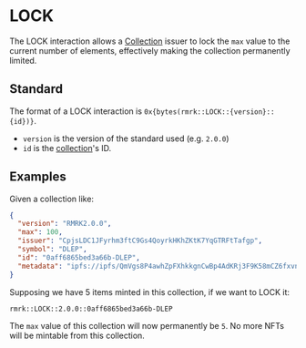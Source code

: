 # LOCK

The LOCK interaction allows a [Collection](../entities/collection.md) issuer to lock the `max` value
to the current number of elements, effectively making the collection permanently limited.

## Standard

The format of a LOCK interaction is `0x{bytes(rmrk::LOCK::{version}::{id})}`.

- `version` is the version of the standard used (e.g. `2.0.0`)
- `id` is the [collection](../entities/collection.md)'s ID.

## Examples

Given a collection like:

```json
{
  "version": "RMRK2.0.0",
  "max": 100,
  "issuer": "CpjsLDC1JFyrhm3ftC9Gs4QoyrkHKhZKtK7YqGTRFtTafgp",
  "symbol": "DLEP",
  "id": "0aff6865bed3a66b-DLEP",
  "metadata": "ipfs://ipfs/QmVgs8P4awhZpFXhkkgnCwBp4AdKRj3F9K58mCZ6fxvn3j"
}
```

Supposing we have 5 items minted in this collection, if we want to LOCK it:

```
rmrk::LOCK::2.0.0::0aff6865bed3a66b-DLEP
```

The `max` value of this collection will now permanently be `5`. No more NFTs will be mintable from
this collection.
